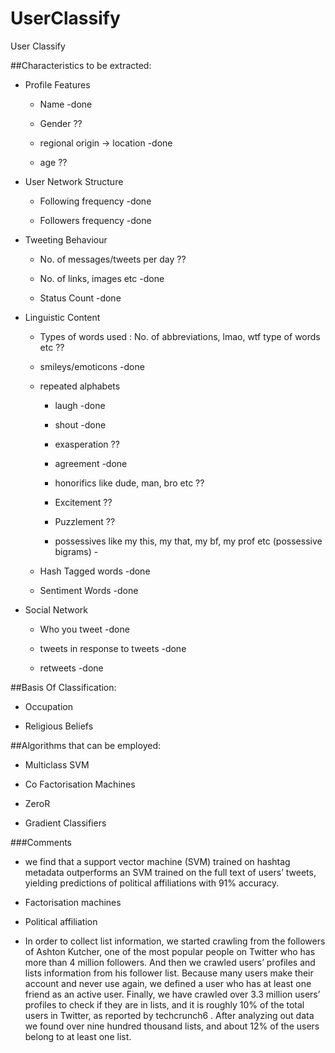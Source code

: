 # UserClassify

User Classify

##Characteristics to be extracted:

* Profile Features

	* Name -done

	* Gender ??

	* regional origin -> location -done

	* age ??

* User Network Structure

	* Following frequency -done

	* Followers frequency -done

* Tweeting Behaviour

	* No. of messages/tweets per day ??

	* No. of links, images etc -done

	* Status Count -done

* Linguistic Content

	* Types of words used : No. of abbreviations, lmao, wtf type of words etc ??

	* smileys/emoticons -done

	* repeated alphabets

		* laugh -done

		* shout -done

		* exasperation ??

		* agreement -done

		* honorifics like dude, man, bro etc ??

		* Excitement ??

		* Puzzlement ??

		* possessives like my this, my that, my bf, my prof etc (possessive bigrams) -

	* Hash Tagged words -done

	* Sentiment Words -done

* Social Network

	* Who you tweet -done

	* tweets in response to tweets -done

	* retweets -done


##Basis Of Classification:

* Occupation

* Religious Beliefs 


##Algorithms that can be employed:

* Multiclass SVM

* Co Factorisation Machines

* ZeroR

* Gradient Classifiers


###Comments

* we find that a support vector machine (SVM) trained on hashtag metadata outperforms an SVM trained on the full text of users’ tweets, yielding predictions of political affiliations with 91% accuracy. 

* Factorisation machines

* Political affiliation

* In order to collect list information, we started crawling from the followers of Ashton Kutcher, one of the most popular people on Twitter who has more than 4 million followers. And then we crawled users’ profiles and lists information from his follower list. Because many users make their account and never use again, we defined a user who has at least one friend as an active user. Finally, we have crawled over 3.3 million users’ profiles to check if they are in lists, and it is roughly 10% of the total users in Twitter, as reported by techcrunch6 . After analyzing out data we found over nine hundred thousand lists, and about 12% of the users belong to at least one list.

